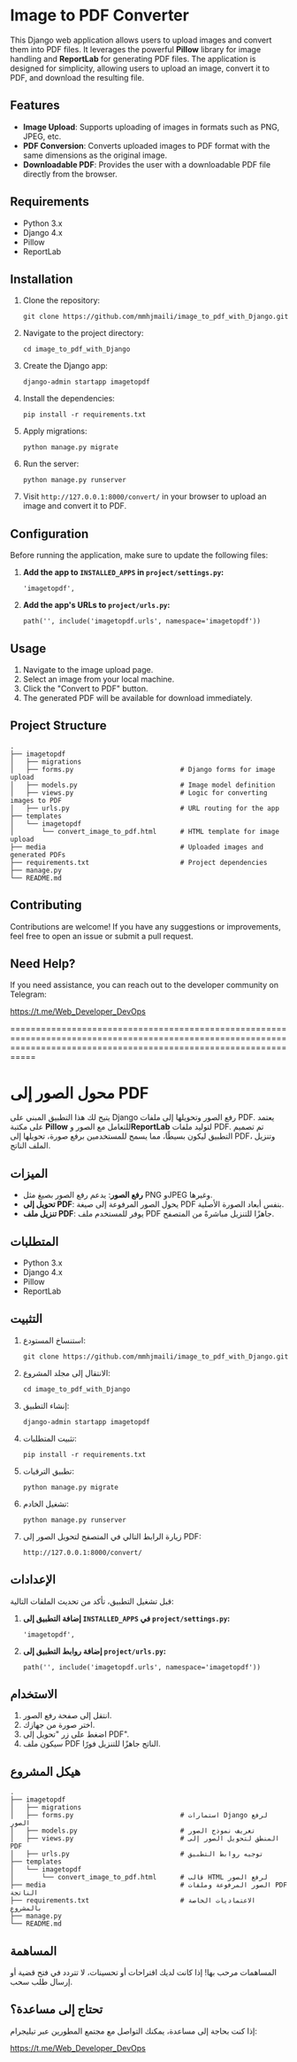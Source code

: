 <!DOCTYPE html>
<html lang="en">
<body>

<h1>Image to PDF Converter</h1>

<p>This Django web application allows users to upload images and convert them into PDF files. It leverages the powerful <strong>Pillow</strong> library for image handling and <strong>ReportLab</strong> for generating PDF files. The application is designed for simplicity, allowing users to upload an image, convert it to PDF, and download the resulting file.</p>

<h2>Features</h2>
<ul>
    <li><strong>Image Upload</strong>: Supports uploading of images in formats such as PNG, JPEG, etc.</li>
    <li><strong>PDF Conversion</strong>: Converts uploaded images to PDF format with the same dimensions as the original image.</li>
    <li><strong>Downloadable PDF</strong>: Provides the user with a downloadable PDF file directly from the browser.</li>
</ul>

<h2>Requirements</h2>
<ul>
    <li>Python 3.x</li>
    <li>Django 4.x</li>
    <li>Pillow</li>
    <li>ReportLab</li>
</ul>

<h2>Installation</h2>
<ol>
    <li>Clone the repository:
        <pre><code>git clone https://github.com/mmhjmaili/image_to_pdf_with_Django.git</code></pre>
    </li>
    <li>Navigate to the project directory:
        <pre><code>cd image_to_pdf_with_Django</code></pre>
    </li>
    <li>Create the Django app:
        <pre><code>django-admin startapp imagetopdf</code></pre>
    </li>
    <li>Install the dependencies:
        <pre><code>pip install -r requirements.txt</code></pre>
    </li>
    <li>Apply migrations:
        <pre><code>python manage.py migrate</code></pre>
    </li>
    <li>Run the server:
        <pre><code>python manage.py runserver</code></pre>
    </li>
    <li>Visit <code>http://127.0.0.1:8000/convert/</code> in your browser to upload an image and convert it to PDF.</li>
</ol>

<h2>Configuration</h2>
<p>Before running the application, make sure to update the following files:</p>

1. **Add the app to <code>INSTALLED_APPS</code> in <code>project/settings.py</code>:**
   <pre><code>'imagetopdf',</code></pre>

2. **Add the app's URLs to <code>project/urls.py</code>:**
   <pre><code>path('', include('imagetopdf.urls', namespace='imagetopdf'))</code></pre>

<h2>Usage</h2>
<ol>
    <li>Navigate to the image upload page.</li>
    <li>Select an image from your local machine.</li>
    <li>Click the "Convert to PDF" button.</li>
    <li>The generated PDF will be available for download immediately.</li>
</ol>

<h2>Project Structure</h2>
<pre><code>.
├── imagetopdf
│   ├── migrations
│   ├── forms.py                           # Django forms for image upload
│   ├── models.py                          # Image model definition
│   ├── views.py                           # Logic for converting images to PDF
│   ├── urls.py                            # URL routing for the app
├── templates
│   └── imagetopdf
│       └── convert_image_to_pdf.html      # HTML template for image upload
├── media                                  # Uploaded images and generated PDFs
├── requirements.txt                       # Project dependencies
├── manage.py
└── README.md
</code></pre>

<h2>Contributing</h2>
<p>Contributions are welcome! If you have any suggestions or improvements, feel free to open an issue or submit a pull request.</p>

<h2>Need Help?</h2>
<p>If you need assistance, you can reach out to the developer community on Telegram:</p>
<p><a href="https://t.me/Web_Developer_DevOps">https://t.me/Web_Developer_DevOps</a></p>

</body>
</html>

=======================================================================================================================================================================

<!DOCTYPE html>
<html lang="ar">
<body>

<h1>محول الصور إلى PDF</h1>

<p>يتيح لك هذا التطبيق المبني على Django رفع الصور وتحويلها إلى ملفات PDF. يعتمد على مكتبة <strong>Pillow</strong> للتعامل مع الصور و<strong>ReportLab</strong> لتوليد ملفات PDF. تم تصميم التطبيق ليكون بسيطًا، مما يسمح للمستخدمين برفع صورة، تحويلها إلى PDF، وتنزيل الملف الناتج.</p>

<h2>الميزات</h2>
<ul>
    <li><strong>رفع الصور</strong>: يدعم رفع الصور بصيغ مثل PNG وJPEG وغيرها.</li>
    <li><strong>تحويل إلى PDF</strong>: يحول الصور المرفوعة إلى صيغة PDF بنفس أبعاد الصورة الأصلية.</li>
    <li><strong>تنزيل ملف PDF</strong>: يوفر للمستخدم ملف PDF جاهزًا للتنزيل مباشرةً من المتصفح.</li>
</ul>

<h2>المتطلبات</h2>
<ul>
    <li>Python 3.x</li>
    <li>Django 4.x</li>
    <li>Pillow</li>
    <li>ReportLab</li>
</ul>

<h2>التثبيت</h2>
<ol>
    <li>استنساخ المستودع:
        <pre><code>git clone https://github.com/mmhjmaili/image_to_pdf_with_Django.git</code></pre>
    </li>
    <li>الانتقال إلى مجلد المشروع:
        <pre><code>cd image_to_pdf_with_Django</code></pre>
    </li>
    <li>إنشاء التطبيق:
        <pre><code>django-admin startapp imagetopdf</code></pre>
    </li>
    <li>تثبيت المتطلبات:
        <pre><code>pip install -r requirements.txt</code></pre>
    </li>
    <li>تطبيق الترقيات:
        <pre><code>python manage.py migrate</code></pre>
    </li>
    <li>تشغيل الخادم:
        <pre><code>python manage.py runserver</code></pre>
    </li>
    <li>زيارة الرابط التالي في المتصفح لتحويل الصور إلى PDF:
        <pre><code>http://127.0.0.1:8000/convert/</code></pre>
    </li>
</ol>

<h2>الإعدادات</h2>
<p>قبل تشغيل التطبيق، تأكد من تحديث الملفات التالية:</p>

1. **إضافة التطبيق إلى <code>INSTALLED_APPS</code> في <code>project/settings.py</code>:**
   <pre><code>'imagetopdf',</code></pre>

2. **إضافة روابط التطبيق إلى <code>project/urls.py</code>:**
   <pre><code>path('', include('imagetopdf.urls', namespace='imagetopdf'))</code></pre>

<h2>الاستخدام</h2>
<ol>
    <li>انتقل إلى صفحة رفع الصور.</li>
    <li>اختر صورة من جهازك.</li>
    <li>اضغط على زر "تحويل إلى PDF".</li>
    <li>سيكون ملف PDF الناتج جاهزًا للتنزيل فورًا.</li>
</ol>

<h2>هيكل المشروع</h2>
<pre><code>.
├── imagetopdf
│   ├── migrations
│   ├── forms.py                           # استمارات Django لرفع الصور
│   ├── models.py                          # تعريف نموذج الصور
│   ├── views.py                           # المنطق لتحويل الصور إلى PDF
│   ├── urls.py                            # توجيه روابط التطبيق
├── templates
│   └── imagetopdf
│       └── convert_image_to_pdf.html      # قالب HTML لرفع الصور
├── media                                  # الصور المرفوعة وملفات PDF الناتجة
├── requirements.txt                       # الاعتماديات الخاصة بالمشروع
├── manage.py
└── README.md
</code></pre>

<h2>المساهمة</h2>
<p>المساهمات مرحب بها! إذا كانت لديك اقتراحات أو تحسينات، لا تتردد في فتح قضية أو إرسال طلب سحب.</p>

<h2>تحتاج إلى مساعدة؟</h2>
<p>إذا كنت بحاجة إلى مساعدة، يمكنك التواصل مع مجتمع المطورين عبر تيليجرام:</p>
<p><a href="https://t.me/Web_Developer_DevOps">https://t.me/Web_Developer_DevOps</a></p>

</body>
</html>

